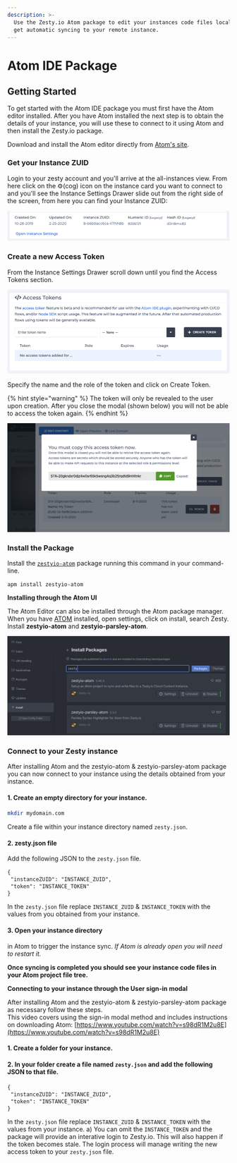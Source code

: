 ```yaml
---
description: >-
  Use the Zesty.io Atom package to edit your instances code files locally and
  get automatic syncing to your remote instance.
---
```


# Atom IDE Package

## Getting Started

To get started with the Atom IDE package you must first have the Atom editor installed. After you have Atom installed the next step is to obtain the details of your instance, you will use these to connect to it using Atom and then install the Zesty.io package.

Download and install the Atom editor directly from [Atom's site](https://atom.io/).

### Get your Instance ZUID

Login to your zesty account and you'll arrive at the all-instances view. From here click on the ⚙️\(cog\) icon on the instance card you want to connect to and you'll see the Instance Settings Drawer slide out from the right side of the screen, from here you can find your Instance ZUID:

![Instance Details.](../.gitbook/assets/instance-details.png)

### Create a new Access Token

From the Instance Settings Drawer scroll down until you find the Access Tokens section.

![Instance Settings Drawer access tokens section.](../.gitbook/assets/access-tokens-ui.png)

Specify the name and the role of the token and click on Create Token.

{% hint style="warning" %}
The token will only be revealed to the user upon creation. After you close the modal \(shown below\) you will not be able to access the token again.
{% endhint %}

![Once a token is created it&apos;s shown to the user in a modal.](../.gitbook/assets/new-access-token.png)

### Install the Package

Install the [`zestyio-atom`](https://atom.io/packages/zestyio-atom) package running this command in your command-line.

```text
apm install zestyio-atom
```

**Installing through the Atom UI**

The Atom Editor can also be installed through the Atom package manager. When you have [ATOM](https://atom.io) installed, open settings, click on install, search Zesty. Install **zestyio-atom** and **zestyio-parsley-atom**.

![Snap shot of searching for Zesty Plugin in the ATOM Editor](../.gitbook/assets/image%20%283%29.png)

### Connect to your Zesty instance

After installing Atom and the zestyio-atom & zestyio-parsley-atom package you can now connect to your instance using the details obtained from your instance.

#### 1. Create an empty directory for your instance.

```bash
mkdir mydomain.com
```

Create a file within your instance directory named `zesty.json`.

#### 2. zesty.json file

Add the following JSON to the `zesty.json` file.

```text
{
 "instanceZUID": "INSTANCE_ZUID",
 "token": "INSTANCE_TOKEN"
}
```

In the `zesty.json` file replace `INSTANCE_ZUID` & `INSTANCE_TOKEN` with the values from you obtained from your instance.

#### 3. Open your instance directory

in Atom to trigger the instance sync. _If Atom is already open you will need to restart it._

**Once syncing is completed you should see your instance code files in your Atom project file tree.**

**Connecting to your instance through the User sign-in modal**

After installing Atom and the zestyio-atom & zestyio-parsley-atom package as necessary follow these steps.  
This video covers using the sign-in modal method and includes instructions on downloading Atom: [https://www.youtube.com/watch?v=s98dR1M2u8E](https://www.youtube.com/watch?v=s98dR1M2u8E)

#### 1. Create a folder for your instance.

#### 2. In your folder create a file named `zesty.json` and add the following JSON to that file.

```text
{
 "instanceZUID": "INSTANCE_ZUID",
 "token": "INSTANCE_TOKEN"
}
```

In the `zesty.json` file replace `INSTANCE_ZUID` & `INSTANCE_TOKEN` with the values from your instance. a\) You can omit the `INSTANCE_TOKEN` and the package will provide an interative login to Zesty.io. This will also happen if the token becomes stale. The login process will manage writing the new access token to your `zesty.json` file.


